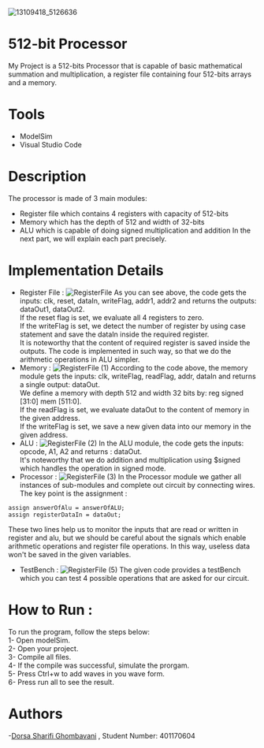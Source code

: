 ![13109418_5126636](https://github.com/Dorsa-Sharifi/512-bit-processor/assets/119675151/f5ad443b-4f27-421f-a0af-d908a8296f5f)
# 512-bit Processor
My Project is a 512-bits Processor that is capable of basic mathematical summation and multiplication, a register file containing four 512-bits arrays and a memory.
# Tools
- ModelSim
- Visual Studio Code
# Description
The processor is made of 3 main modules:
- Register file which contains 4 registers with capacity of 512-bits
- Memory which has the depth of 512 and width of 32-bits
- ALU which is capable of doing signed multiplication and addition
In the next part, we will explain each part precisely.
# Implementation Details
- Register File :
![RegisterFile](https://github.com/Dorsa-Sharifi/512-bit-processor/assets/119675151/8fe955f2-0770-4ddb-b67d-c59b7db2dab6)
As you can see above, the code gets the inputs: clk, reset, dataIn, writeFlag, addr1, addr2 and returns the outputs: dataOut1, dataOut2.<br />
If the reset flag is set, we evaluate all 4 registers to zero.<br />
If the writeFlag is set, we detect the number of register by using case statement and save the dataIn inside the required register.<br />
It is noteworthy that the content of required register is saved inside the outputs. The code is implemented in such way, so that we do the arithmetic operations in ALU simpler.<br />
- Memory :
![RegisterFile (1)](https://github.com/Dorsa-Sharifi/512-bit-processor/assets/119675151/413ae64e-8c02-4d06-9911-4d6dfd9fc7a3)
According to the code above, the memory module gets the inputs: clk, writeFlag, readFlag, addr, dataIn and returns a single output: dataOut.<br />
We define a memory with depth 512 and width 32 bits by: reg signed [31:0] mem [511:0].<br />
If the readFlag is set, we evaluate dataOut to the content of memory in the given address.<br />
If the writeFlag is set, we save a new given data into our memory in the given address.<br />
- ALU :
![RegisterFile (2)](https://github.com/Dorsa-Sharifi/512-bit-processor/assets/119675151/62fcb4d7-07d2-426d-a934-0d75b3cb8409)
In the ALU module, the code gets the inputs: opcode, A1, A2 and returns : dataOut. <br />
It's noteworthy that we do addition and multiplication using $signed which handles the operation in signed mode. <br />
- Processor :
![RegisterFile (3)](https://github.com/Dorsa-Sharifi/512-bit-processor/assets/119675151/d0b38986-fa45-4342-b99c-727159ec2df2)
In the Processor module we gather all instances of sub-modules and complete out circuit by connecting wires.<br />
The key point is the assignment :
```
assign answerOfAlu = answerOfALU;
assign registerDataIn = dataOut;
```
These two lines help us to monitor the inputs that are read or written in register and alu, but we should be careful about the signals which enable arithmetic operations and 
register file operations. In this way, useless data won't be saved in the given variables.<br />

- TestBench :
![RegisterFile (5)](https://github.com/Dorsa-Sharifi/512-bit-processor/assets/119675151/e2cdd9a8-1a0f-476c-9fd6-d6d694066636)
The given code provides a testBench which you can test 4 possible operations that are asked for our circuit.<br />
# How to Run :
To run the program, follow the steps below:<br />
1- Open modelSim.<br />
2- Open your project.<br />
3- Compile all files.<br />
4- If the compile was successful, simulate the prorgam.<br />
5- Press Ctrl+w to add waves in you wave form.<br />
6- Press run all to see the result.<br />
# Authors
-[Dorsa Sharifi Ghombavani](https://github.com/Dorsa-Sharifi) , Student Number: 401170604
